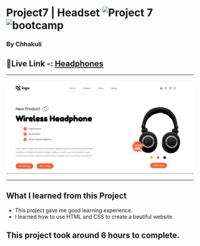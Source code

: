 # Project7 | Headset ![Project 7](https://img.shields.io/badge/Project%20-7-green) ![bootcamp](https://img.shields.io/badge/JS-Bootcamp-yellow)

### By Chhakuli


## 🔗Live Link -: [Headphones](https://project7-headset.netlify.app/)
 

---

![myproject](./images/Screenshot%20(26).png)

---


## What I learned from this Project

- This project gave me good learning experience.
- I learned how to use HTML and CSS to create a beutiful website.
## This project took around 6 hours to complete.
